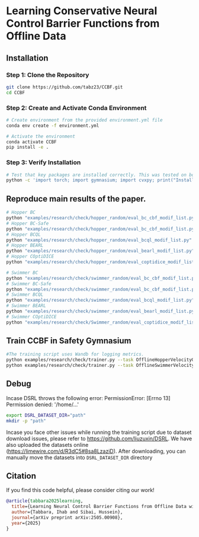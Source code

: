 
# Learning Conservative Neural Control Barrier Functions from Offline Data

## Installation


### Step 1: Clone the Repository
```bash
git clone https://github.com/tabz23/CCBF.git
cd CCBF
```

### Step 2: Create and Activate Conda Environment
```bash
# Create environment from the provided environment.yml file
conda env create -f environment.yml

# Activate the environment
conda activate CCBF
pip install -e .
```

### Step 3: Verify Installation
```bash
# Test that key packages are installed correctly. This was tested on both Linux and macOS and is functioning as of september 18 2025
python -c 'import torch; import gymnasium; import cvxpy; print("Installation successful!")'
```



## Reproduce main results of the paper.
```bash
# Hopper BC
python "examples/research/check/hopper_random/eval_bc_cbf_modif_list.py" --path "logs/OfflineHopperVelocityGymnasium-v1-cost-20/BC-all_cost20_seed10-0912"  --eval_episode 20 --device cpu
# Hopper BC-Safe
python "examples/research/check/hopper_random/eval_bc_cbf_modif_list.py" --path "logs/OfflineHopperVelocityGymnasium-v1-cost-20/BC-safe_bc_modesafe_cost20_seed20-70bc" --eval_episode 20 --device cpu
# Hopper BCQL
python "examples/research/check/hopper_random/eval_bcql_modif_list.py" --path "logs/OfflineHopperVelocityGymnasium-v1-cost-20/BCQL_cost20_seed20-257f" --eval_episodes 20  --device cpu
# Hopper BEARL
python "examples/research/check/hopper_random/eval_bearl_modif_list.py" --path "logs/OfflineHopperVelocityGymnasium-v1-cost-20/BEARL_cost20-7857" --eval_episodes 20  --device cpu
# Hopper COptiDICE
python "examples/research/check/hopper_random/eval_coptidice_modif_list.py" --path "logs/OfflineHopperVelocityGymnasium-v1-cost-20/COptiDICE_cost20_seed20-37f3"  --eval_episodes 20  --device cpu

# Swimmer BC
python "examples/research/check/swimmer_random/eval_bc_cbf_modif_list.py"  --path "logs/OfflineSwimmerVelocityGymnasium-v1-cost-20/BC-all_cost20-d567/BC-all_cost20-d567"  --eval_episode 20 --device cpu
# Swimmer BC-Safe
python "examples/research/check/swimmer_random/eval_bc_cbf_modif_list.py"  --path "logs/OfflineSwimmerVelocityGymnasium-v1-cost-20/BC-safe_bc_modesafe_cost20_seed20-2180/BC-safe_bc_modesafe_cost20_seed20-2180" --eval_episode 20 --device cpu
# Swimmer BCQL
python "examples/research/check/swimmer_random/eval_bcql_modif_list.py" --path "logs/OfflineSwimmerVelocityGymnasium-v1-cost-20/BCQL_cost20_seed20-b8c5/BCQL_cost20_seed20-b8c5" --eval_episodes 20
# Swimmer BEARL
python "examples/research/check/swimmer_random/eval_bearl_modif_list.py" --path "logs/OfflineSwimmerVelocityGymnasium-v1-cost-20/BEARL_cost20_seed10-f1fd/BEARL_cost20_seed10-f1fd" --eval_episodes 20
# Swimmer COptiDICE
python "examples/research/check/Swimmer_random/eval_coptidice_modif_list.py" --path "logs/OfflineSwimmerVelocityGymnasium-v1-cost-20/COptiDICE_cost20-3187/COptiDICE_cost20-3187" --eval_episodes 20
```

## Train CCBF in Safety Gymnasium 
```bash
#The training script uses Wandb for logging metrics.
python examples/research/check/trainer.py --task OfflineHopperVelocityGymnasium-v1  --device="cuda" --cql 0.1 --temp 1 --detach True --batch_size 256  --num_action_samples_cql 10 --seed 7 --train_steps 50000 --w_grad 2
python examples/research/check/trainer.py --task OfflineSwimmerVelocityGymnasium-v1  --device="cuda" --cql 1 --temp 0.5 --detach True --batch_size 256  --num_action_samples_cql 10 --seed 7 --w_grad 2 --train_steps 15000
```

## Debug
Incase DSRL throws the following error: PermissionError: [Errno 13] Permission denied: '/home/...' 
```bash
export DSRL_DATASET_DIR="path"
mkdir -p "path"
```
Incase you face other issues while running the training script due to dataset download issues, please refer to https://github.com/liuzuxin/DSRL.
We have also uploaded the datasets online (https://limewire.com/d/R3dC5#8sa8LzaziD). After downloading, you can manually move the datasets into ```DSRL_DATASET_DIR``` directory

## Citation
If you find this code helpful, please consider citing our work!
```bibtex
@article{tabbara2025learning,
  title={Learning Neural Control Barrier Functions from Offline Data with Conservatism},
  author={Tabbara, Ihab and Sibai, Hussein},
  journal={arXiv preprint arXiv:2505.00908},
  year={2025}
}
```

